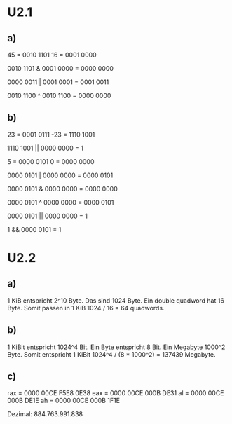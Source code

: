 # U2.1
## a)
45 = 0010 1101
16 = 0001 0000

0010 1101 &
0001 0000 =
0000 0000

0000 0011 |
0001 0001 =
0001 0011

0010 1100 ^
0010 1100 =
0000 0000

## b)

 23 = 0001 0111
-23 = 1110 1001

1110 1001 ||
0000 0000 =
1

5 = 0000 0101
0 = 0000 0000

0000 0101 |
0000 0000 =
0000 0101

0000 0101 &
0000 0000 =
0000 0000

0000 0101 ^
0000 0000 =
0000 0101

0000 0101 ||
0000 0000 =
1

1 &&
0000 0101 =
1

# U2.2
## a)
1 KiB entspricht 2^10 Byte. Das sind 1024 Byte. Ein double quadword hat 16 Byte. Somit passen in 1 KiB 1024 / 16 = 64 quadwords.
## b)
1 KiBit entspricht 1024^4 Bit. Ein Byte entspricht 8 Bit. Ein Megabyte 1000^2 Byte. Somit entspricht 1 KiBit 1024^4 / (8 * 1000^2) = 137439 Megabyte.
## c)
rax = 0000 00CE F5E8 0E38
eax = 0000 00CE 000B DE31
 al = 0000 00CE 000B DE1E
 ah = 0000 00CE 000B 1F1E

Dezimal: 884.763.991.838
